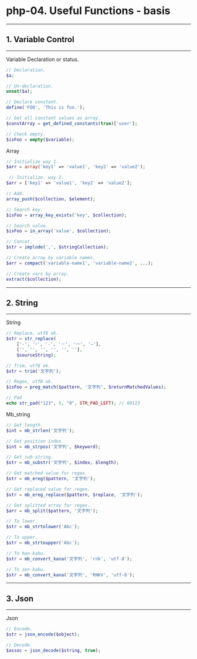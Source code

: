 # php-04. Useful Functions - basis
________________________________________
## 1. Variable Control
________________________________________
Variable Declaration or status.

```php
// Declaration.
$a;

// Un-declaration.
unset($a);

// Declare constant.
define('FOO', 'This is foo.');

// Get all constant values as array.
$constArray = get_defined_constants(true)['user'];

// Check empty.
$isFoo = empty($variable);
```

Array

```php
// Initialize way 1.
$arr = array('key1' => 'value1', 'key2' => 'value2');

 // Initialize. way 2.
$arr = ['key1' => 'value1', 'key2' => 'value2'];

// Add.
array_push($collection, $element);

// Search key.
$isFoo = array_key_exists('key', $collection);

// Search value.
$isFoo = in_array('value', $collection);

// Concat.
$str = implode(',', $stringCollection);

// Create array by variable names.
$arr = compact('variable-name1', 'variable-name2', ...);

// Create vars by array.
extract($collection);
```

________________________________________
## 2. String
________________________________________
String

```php
// Replace, utf8 ok.
$str = str_replace(
    ['-', 'ｰ', '‐', '－', 'ー', '―'],
    ['', '', '', '', '', ''],
    $sourceString);

// Trim, utf8 ok.
$str = trim('文字列');

// Regex, utf8 ok.
$isFoo = preg_match($pattern, '文字列', $returnMatchedValues);

// Pad
echo str_pad("123", 5, "0", STR_PAD_LEFT); // 00123
```

Mb_string

```php
// Get length.
$int = mb_strlen('文字列');

// Get position index.
$int = mb_strpos('文字列', $keyword);

// Get sub-string.
$str = mb_substr('文字列', $index, $length);

// Get matched value for regex.
$str = mb_ereg($pattern, '文字列');

// Get replaced value for regex.
$str = mb_ereg_replace($pattern, $replace, '文字列');

// Get splitted array for regex.
$arr = mb_split($pattern, '文字列');

// To lower.
$str = mb_strtolower('Abc');

// To upper.
$str = mb_strtoupper('Abc');

// To han-kaku.
$str = mb_convert_kana('文字列', 'rnk', 'utf-8');

// To zen-kaku.
$str = mb_convert_kana('文字列', 'RNKV', 'utf-8');
```

________________________________________
## 3. Json
________________________________________
Json

```php
// Encode.
$str = json_encode($object);

// Decode.
$assoc = json_decode($string, true);
```
